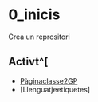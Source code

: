 # 0_inicis
Crea un reprositori

## Activt^[
* [Pàginaclasse2GP](https://arquesm.github.io/2GP/)
* [Llenguatjeetiquetes]
